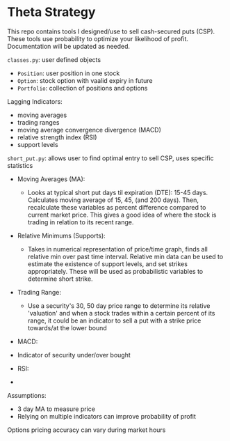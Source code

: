 # Theta Strategy

This repo contains tools I designed/use to sell cash-secured puts (CSP). These tools use probability to optimize your likelihood of profit. Documentation will be updated as needed.	

`classes.py`: user defined objects	
  - `Position`: user position in one stock	
  - `Option`: stock option with vaalid expiry in future	
  - `Portfolio`: collection of positions and options	
  
  
Lagging Indicators:
 - moving averages
 - trading ranges
 - moving average convergence divergence (MACD)
 - relative strength index (RSI)
 - support levels

`short_put.py`: allows user to find optimal entry to sell CSP, uses specific statistics

- Moving Averages (MA):
    - Looks at typical short put days til expiration (DTE): 15-45 days. Calculates moving average of 15, 45, (and 200 days). Then, recalculate these variables as percent difference compared to current market price. This gives a good idea of where the stock is trading in relation to its recent range.

- Relative Minimums (Supports):
  - Takes in numerical representation of price/time graph, finds all relative min over past time interval. Relative min data can be used to estimate the existence of support levels, and set strikes appropriately. These will be used as probabilistic variables to determine short strike. 

- Trading Range: 
  - Use a security's 30, 50 day price range to determine its relative 'valuation' and when a stock trades within a certain percent of its range, it could be an indicator to sell a put with a strike price towards/at the lower bound
  
 - MACD:
  - Indicator of security under/over bought
  
 - RSI:
  - 

Assumptions:
- 3 day MA to measure price
- Relying on multiple indicators can improve probability of profit


Options pricing accuracy can vary during market hours
